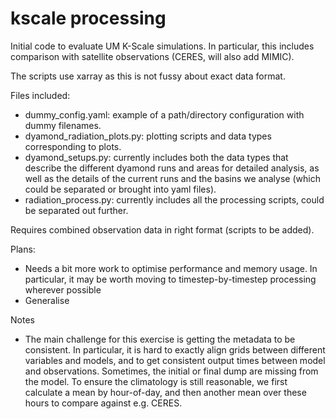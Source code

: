 # kscale processing

Initial code to evaluate UM K-Scale simulations. In particular, this includes comparison with satellite observations (CERES, will also add MIMIC). 

The scripts use xarray as this is not fussy about exact data format. 

Files included:
- dummy_config.yaml: example of a path/directory configuration with dummy filenames.
- dyamond_radiation_plots.py: plotting scripts and data types corresponding to plots.
- dyamond_setups.py: currently includes both the data types that describe the different dyamond runs and areas for detailed analysis, as well as the details of the current runs and the basins we analyse (which could be separated or brought into yaml files).
- radiation_process.py: currently includes all the processing scripts, could be separated out further.

Requires combined observation data in right format (scripts to be added).

Plans:
- Needs a bit more work to optimise performance and memory usage. In particular, it may be worth moving to timestep-by-timestep processing wherever possible
- Generalise

Notes
- The main challenge for this exercise is getting the metadata to be consistent. In particular, it is hard to exactly align grids between different variables and models, and to get consistent output times between model and observations. Sometimes, the initial or final dump are missing from the model. To ensure the climatology is still reasonable, we first calculate a mean by hour-of-day, and then another mean over these hours to compare against e.g. CERES.
